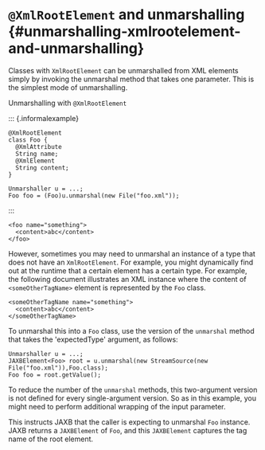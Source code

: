 `@XmlRootElement` and unmarshalling {#unmarshalling-xmlrootelement-and-unmarshalling}
===================================

Classes with `XmlRootElement` can be unmarshalled from XML elements
simply by invoking the unmarshal method that takes one parameter. This
is the simplest mode of unmarshalling.

Unmarshalling with `@XmlRootElement`

::: {.informalexample}
``` {.java}
@XmlRootElement
class Foo {
  @XmlAttribute
  String name;
  @XmlElement
  String content;
}

Unmarshaller u = ...;
Foo foo = (Foo)u.unmarshal(new File("foo.xml"));
```
:::

``` {.xml}
<foo name="something">
  <content>abc</content>
</foo>
```

However, sometimes you may need to unmarshal an instance of a type that
does not have an `XmlRootElement`. For example, you might dynamically
find out at the runtime that a certain element has a certain type. For
example, the following document illustrates an XML instance where the
content of `<someOtherTagName>` element is represented by the `Foo`
class.

``` {.xml}
<someOtherTagName name="something">
  <content>abc</content>
</someOtherTagName>
```

To unmarshal this into a `Foo` class, use the version of the `unmarshal`
method that takes the \'expectedType\' argument, as follows:

``` {.java}
Unmarshaller u = ...;
JAXBElement<Foo> root = u.unmarshal(new StreamSource(new File("foo.xml")),Foo.class);
Foo foo = root.getValue();
```

To reduce the number of the `unmarshal` methods, this two-argument
version is not defined for every single-argument version. So as in this
example, you might need to perform additional wrapping of the input
parameter.

This instructs JAXB that the caller is expecting to unmarshal `Foo`
instance. JAXB returns a `JAXBElement` of `Foo`, and this `JAXBElement`
captures the tag name of the root element.
